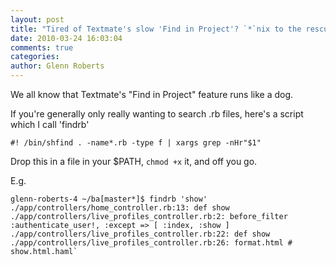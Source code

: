 ```yaml
---
layout: post
title: "Tired of Textmate's slow 'Find in Project'? `*`nix to the rescue"
date: 2010-03-24 16:03:04
comments: true
categories:
author: Glenn Roberts
---
```


We all know that Textmate's "Find in Project" feature runs like a dog.

If you're generally only really wanting to search .rb files, here's a script which I call 'findrb'


    #! /bin/shfind . -name*.rb -type f | xargs grep -nHr"$1"

Drop this in a file in your $PATH, `chmod +x` it, and off you go.

E.g.

    glenn-roberts-4 ~/ba[master*]$ findrb 'show'
    ./app/controllers/home_controller.rb:13: def show
    ./app/controllers/live_profiles_controller.rb:2: before_filter :authenticate_user!, :except => [ :index, :show ]
    ./app/controllers/live_profiles_controller.rb:22: def show
    ./app/controllers/live_profiles_controller.rb:26: format.html # show.html.haml`
